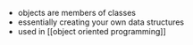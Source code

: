 - objects are members of classes
- essentially creating your own data structures
- used in [[object oriented programming]]